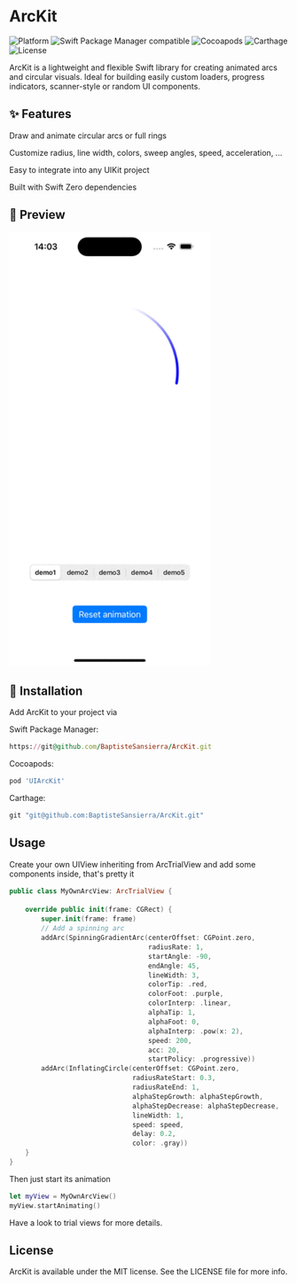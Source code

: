 # ArcKit

![Platform](https://img.shields.io/badge/Platform-iOS-black.svg?style=flat)
![Swift Package Manager compatible](https://img.shields.io/badge/Swift_Package_Manager-Compatible-4BC51D.svg?style=flat)
![Cocoapods](https://img.shields.io/badge/cocoapods-Compatible-4BC51D.svg?style=flat)
![Carthage](https://img.shields.io/badge/Carthage-Compatible-4BC51D.svg?style=flat)
![License](https://img.shields.io/badge/License-MIT-black.svg?style=flat)

ArcKit is a lightweight and flexible Swift library for creating animated arcs and circular visuals.
Ideal for building easily custom loaders, progress indicators, scanner-style or random UI components.


## ✨ Features

Draw and animate circular arcs or full rings

Customize radius, line width, colors, sweep angles, speed, acceleration, ...

Easy to integrate into any UIKit project

Built with Swift 
Zero dependencies

## 📸 Preview

<img src="Screenshots/arckitdemo.gif" alt="ArcKit" width="363" />

## 🔧 Installation

Add ArcKit to your project via 

Swift Package Manager:
```ruby
https://git@github.com/BaptisteSansierra/ArcKit.git 
```

Cocoapods:
```ruby
pod 'UIArcKit'
```

Carthage:
```ruby
git "git@github.com:BaptisteSansierra/ArcKit.git"
```


## Usage

Create your own UIView inheriting from ArcTrialView and add some components inside, that's pretty it
```swift
public class MyOwnArcView: ArcTrialView {
    
    override public init(frame: CGRect) {
        super.init(frame: frame)
        // Add a spinning arc
        addArc(SpinningGradientArc(centerOffset: CGPoint.zero,
                                   radiusRate: 1,
                                   startAngle: -90,
                                   endAngle: 45,
                                   lineWidth: 3,
                                   colorTip: .red,
                                   colorFoot: .purple,
                                   colorInterp: .linear,
                                   alphaTip: 1,
                                   alphaFoot: 0,
                                   alphaInterp: .pow(x: 2),
                                   speed: 200,
                                   acc: 20,
                                   startPolicy: .progressive))
        addArc(InflatingCircle(centerOffset: CGPoint.zero,
                               radiusRateStart: 0.3,
                               radiusRateEnd: 1,
                               alphaStepGrowth: alphaStepGrowth,
                               alphaStepDecrease: alphaStepDecrease,
                               lineWidth: 1,
                               speed: speed,
                               delay: 0.2,
                               color: .gray))
    }
}
```

Then just start its animation
```swift
let myView = MyOwnArcView()
myView.startAnimating()
```

Have a look to trial views for more details.


## License

ArcKit is available under the MIT license. See the LICENSE file for more info.
